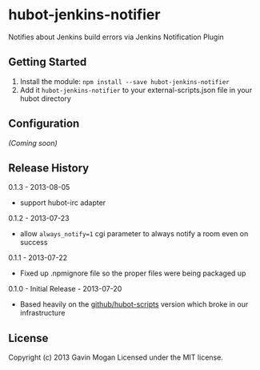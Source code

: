 # hubot-jenkins-notifier

Notifies about Jenkins build errors via Jenkins Notification Plugin

## Getting Started
1. Install the module: `npm install --save hubot-jenkins-notifier`
2. Add it `hubot-jenkins-notifier` to your external-scripts.json file in your hubot directory

## Configuration
_(Coming soon)_

## Release History

0.1.3 - 2013-08-05
* support hubot-irc adapter

0.1.2 - 2013-07-23
* allow ```always_notify=1``` cgi parameter to always notify a room even on success

0.1.1 - 2013-07-22
* Fixed up .npmignore file so the proper files were being packaged up

0.1.0 - Initial Release - 2013-07-20
* Based heavily on the [github/hubot-scripts](http://www.github.com/github/hubot-scripts) version which broke in our infrastructure

## License
Copyright (c) 2013 Gavin Mogan
Licensed under the MIT license.
